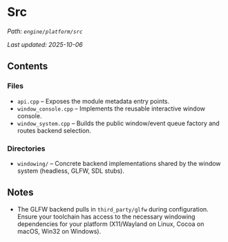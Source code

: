 # Src

_Path: `engine/platform/src`_

_Last updated: 2025-10-06_

## Contents

### Files

- `api.cpp` – Exposes the module metadata entry points.
- `window_console.cpp` – Implements the reusable interactive window console.
- `window_system.cpp` – Builds the public window/event queue factory and routes backend selection.

### Directories

- `windowing/` – Concrete backend implementations shared by the window system (headless, GLFW, SDL stubs).

## Notes

- The GLFW backend pulls in `third_party/glfw` during configuration. Ensure your toolchain has access to the necessary windowing dependencies for your platform (X11/Wayland on Linux, Cocoa on macOS, Win32 on Windows).
